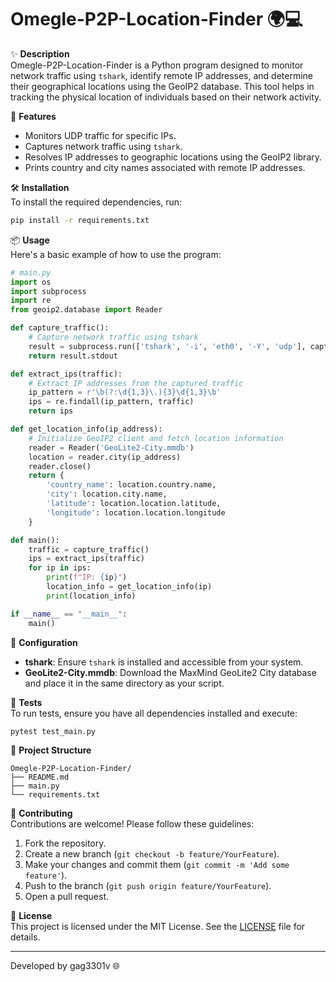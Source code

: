 # Omegle-P2P-Location-Finder 🌍💻

✨ **Description**  
Omegle-P2P-Location-Finder is a Python program designed to monitor network traffic using `tshark`, identify remote IP addresses, and determine their geographical locations using the GeoIP2 database. This tool helps in tracking the physical location of individuals based on their network activity.

🚀 **Features**
- Monitors UDP traffic for specific IPs.
- Captures network traffic using `tshark`.
- Resolves IP addresses to geographic locations using the GeoIP2 library.
- Prints country and city names associated with remote IP addresses.

🛠️ **Installation**  
To install the required dependencies, run:
```bash
pip install -r requirements.txt
```

📦 **Usage**  
Here's a basic example of how to use the program:

```python
# main.py
import os
import subprocess
import re
from geoip2.database import Reader

def capture_traffic():
    # Capture network traffic using tshark
    result = subprocess.run(['tshark', '-i', 'eth0', '-Y', 'udp'], capture_output=True, text=True)
    return result.stdout

def extract_ips(traffic):
    # Extract IP addresses from the captured traffic
    ip_pattern = r'\b(?:\d{1,3}\.){3}\d{1,3}\b'
    ips = re.findall(ip_pattern, traffic)
    return ips

def get_location_info(ip_address):
    # Initialize GeoIP2 client and fetch location information
    reader = Reader('GeoLite2-City.mmdb')
    location = reader.city(ip_address)
    reader.close()
    return {
        'country_name': location.country.name,
        'city': location.city.name,
        'latitude': location.location.latitude,
        'longitude': location.location.longitude
    }

def main():
    traffic = capture_traffic()
    ips = extract_ips(traffic)
    for ip in ips:
        print(f"IP: {ip}")
        location_info = get_location_info(ip)
        print(location_info)

if __name__ == "__main__":
    main()
```

🔧 **Configuration**  
- **tshark**: Ensure `tshark` is installed and accessible from your system.
- **GeoLite2-City.mmdb**: Download the MaxMind GeoLite2 City database and place it in the same directory as your script.

🧪 **Tests**  
To run tests, ensure you have all dependencies installed and execute:
```bash
pytest test_main.py
```

📁 **Project Structure**
```
Omegle-P2P-Location-Finder/
├── README.md
├── main.py
└── requirements.txt
```

🙌 **Contributing**  
Contributions are welcome! Please follow these guidelines:

1. Fork the repository.
2. Create a new branch (`git checkout -b feature/YourFeature`).
3. Make your changes and commit them (`git commit -m 'Add some feature'`).
4. Push to the branch (`git push origin feature/YourFeature`).
5. Open a pull request.

📄 **License**  
This project is licensed under the MIT License. See the [LICENSE](LICENSE) file for details.

---

Developed by gag3301v 🌐